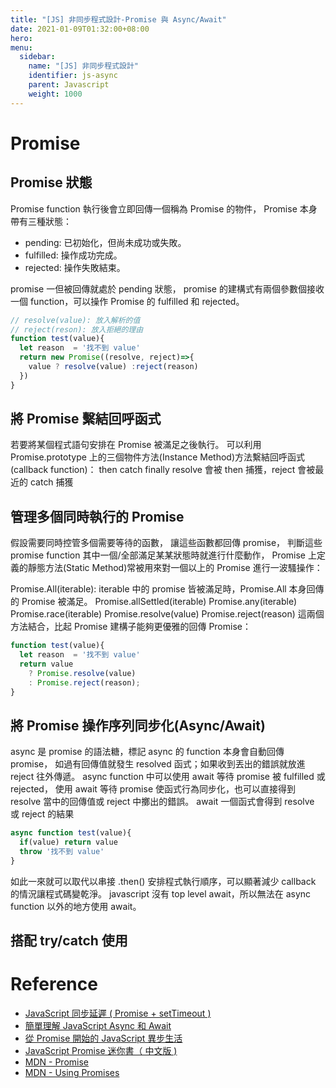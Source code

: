 ```yaml
---
title: "[JS] 非同步程式設計-Promise 與 Async/Await"
date: 2021-01-09T01:32:00+08:00
hero: 
menu:
  sidebar:
    name: "[JS] 非同步程式設計"
    identifier: js-async
    parent: Javascript
    weight: 1000
---
```

# Promise
## Promise 狀態
Promise function 執行後會立即回傳一個稱為 Promise 的物件，
Promise 本身帶有三種狀態：
- pending: 已初始化，但尚未成功或失敗。
- fulfilled: 操作成功完成。
- rejected: 操作失敗結束。

promise 一但被回傳就處於 pending 狀態，
promise 的建構式有兩個參數個接收一個 function，可以操作 Promise 的 fulfilled 和 rejected。

```js
// resolve(value): 放入解析的值
// reject(reson): 放入拒絕的理由
function test(value){
  let reason  = '找不到 value'
  return new Promise((resolve, reject)=>{
    value ? resolve(value) :reject(reason)
  })
}
```

## 將 Promise 繫結回呼函式
若要將某個程式語句安排在 Promise 被滿足之後執行。
可以利用 Promise.prototype 上的三個物件方法(Instance Method)方法繫結回呼函式(callback function)：
then catch finally
resolve 會被 then 捕獲，reject 會被最近的 catch 捕獲

## 管理多個同時執行的 Promise
假設需要同時控管多個需要等待的函數，
讓這些函數都回傳 promise，
判斷這些 promise function 其中一個/全部滿足某某狀態時就進行什麼動作，
Promise 上定義的靜態方法(Static Method)常被用來對一個以上的 Promise 進行一波騷操作：

Promise.All(iterable): iterable 中的 promise 皆被滿足時，Promise.All 本身回傳的 Promise 被滿足。
Promise.allSettled(iterable)
Promise.any(iterable)
Promise.race(iterable)
Promise.resolve(value)
Promise.reject(reason)
這兩個方法結合，比起 Promise 建構子能夠更優雅的回傳 Promise：
```js
function test(value){
  let reason  = '找不到 value'
  return value 
	? Promise.resolve(value)
	: Promise.reject(reason);
}
```

## 將 Promise 操作序列同步化(Async/Await)
async 是 promise 的語法糖，標記 async 的 function 本身會自動回傳 promise，
如過有回傳值就發生 resolved 函式；如果收到丟出的錯誤就放進 reject 往外傳遞。
async function 中可以使用 await 等待 promise 被 fulfilled 或 rejected，
使用 await 等待 promise 使函式行為同步化，也可以直接得到 resolve 當中的回傳值或 reject 中擲出的錯誤。
await 一個函式會得到 resolve 或 reject 的結果
```js
async function test(value){
  if(value) return value
  throw '找不到 value'
}
```

如此一來就可以取代以串接 .then() 安排程式執行順序，可以顯著減少 callback 的情況讓程式碼變乾淨。
javascript 沒有 top level await，所以無法在 async function 以外的地方使用 await。

## 搭配 try/catch 使用
# Reference
- [JavaScript 同步延遲 ( Promise + setTimeout )](https://www.oxxostudio.tw/articles/201706/javascript-promise-settimeout.html#_self)
- [簡單理解 JavaScript Async 和 Await](https://www.oxxostudio.tw/articles/201908/js-async-await.html)
- [從 Promise 開始的 JavaScript 異步生活](https://eyesofkids.gitbooks.io/javascript-start-es6-promise/content/)
- [JavaScript Promise 迷你書（ 中文版 )](http://liubin.org/promises-book/#chapter1-what-is-promise)
- [MDN - Promise](https://developer.mozilla.org/en-US/docs/Web/JavaScript/Reference/Global_Objects/Promise)
- [MDN - Using Promises](https://developer.mozilla.org/en-US/docs/Web/JavaScript/Guide/Using_promises)